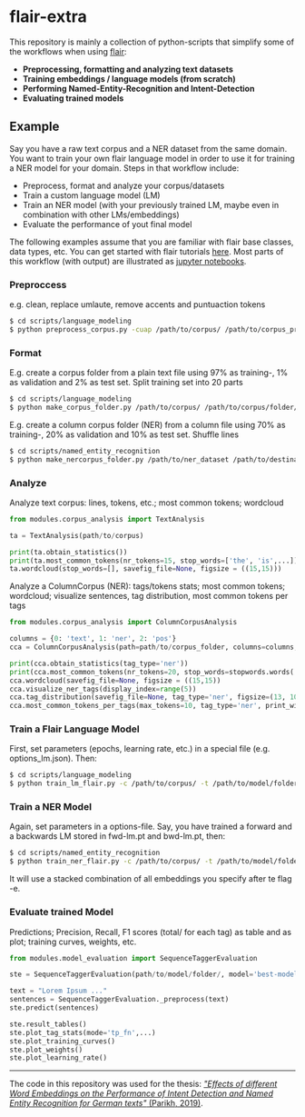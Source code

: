 # flair-extra

This repository is mainly a collection of python-scripts that simplify some of the workflows when using [flair](https://github.com/flairNLP/flair):
* **Preprocessing, formatting and analyzing text datasets**
* **Training embeddings / language models (from scratch)**
* **Performing Named-Entity-Recognition and Intent-Detection**
* **Evaluating trained models**

## Example
Say you have a raw text corpus and a NER dataset from the same domain. You want to train your own flair language model in order to use it for training a NER model for your domain. Steps in that workflow include:
* Preprocess, format and analyze your corpus/datasets
* Train a custom language model (LM)
* Train an NER model (with your previously trained LM, maybe even in combination with other LMs/embeddings)
* Evaluate the performance of yout final model

The following examples assume that you are familiar with flair base classes, data types, etc. You can get started with flair tutorials [here](https://github.com/flairNLP/flair/blob/master/resources/docs/TUTORIAL_1_BASICS.md). Most parts of this workflow (with output) are illustrated as [jupyter notebooks](notebooks/).

### Preproccess
e.g. clean, replace umlaute, remove accents and puntuaction tokens
```bash
$ cd scripts/language_modeling
$ python preprocess_corpus.py -cuap /path/to/corpus/ /path/to/corpus_proc/
```

### Format
E.g. create a corpus folder from a plain text file using 97% as training-, 1% as validation and 2% as test set. Split training set into 20 parts
```bash
$ cd scripts/language_modeling
$ python make_corpus_folder.py /path/to/corpus/ /path/to/corpus/folder/ -p 97-1-2 -s 20
```

E.g. create a column corpus folder (NER) from a column file using 70% as training-, 20% as validation and 10% as test set. Shuffle lines
```bash
$ cd scripts/named_entity_recognition
$ python make_nercorpus_folder.py /path/to/ner_dataset /path/to/destination/ -p 70-20-10 --shuffle
```

### Analyze
Analyze text corpus: lines, tokens, etc.; most common tokens; wordcloud
```python
from modules.corpus_analysis import TextAnalysis

ta = TextAnalysis(path/to/corpus)

print(ta.obtain_statistics())
print(ta.most_common_tokens(nr_tokens=15, stop_words=['the', 'is',...]))
ta.wordcloud(stop_words=[], savefig_file=None, figsize = ((15,15)))
```

Analyze a ColumnCorpus (NER): tags/tokens stats; most common tokens; wordcloud; visualize sentences, tag distribution, most common tokens per tags
```python
from modules.corpus_analysis import ColumnCorpusAnalysis

columns = {0: 'text', 1: 'ner', 2: 'pos'}
cca = ColumnCorpusAnalysis(path=path/to/corpus_folder, columns=columns, tag_types=['ner', 'pos'])

print(cca.obtain_statistics(tag_type='ner'))
print(cca.most_common_tokens(nr_tokens=20, stop_words=stopwords.words('german')))
cca.wordcloud(savefig_file=None, figsize = ((15,15))
cca.visualize_ner_tags(display_index=range(5))
cca.tag_distribution(savefig_file=None, tag_type='ner', figsize=(13, 10))
cca.most_common_tokens_per_tags(max_tokens=10, tag_type='ner', print_without_count=True)
```

### Train a Flair Language Model
First, set parameters (epochs, learning rate, etc.) in a special file (e.g. options_lm.json). Then:
```bash
$ cd scripts/language_modeling
$ python train_lm_flair.py -c /path/to/corpus/ -t /path/to/model/folder/ -o options_lm.json [--continue_training]
```

### Train a NER Model
Again, set parameters in a options-file. Say, you have trained a forward and a backwards LM stored in fwd-lm.pt and bwd-lm.pt, then:
```bash
$ cd scripts/named_entity_recognition
$ python train_ner_flair.py -c /path/to/corpus/ -t /path/to/model/folder/ -o options_ner_flair [--continue_training] [--tensorboard] -e fwd-lm.pt bwd-lm.pt
```
It will use a stacked combination of all embeddings you specify after te flag -e.

### Evaluate trained Model
Predictions; Precision, Recall, F1 scores (total/ for each tag) as table and as plot; training curves, weights, etc.
```python
from modules.model_evaluation import SequenceTaggerEvaluation

ste = SequenceTaggerEvaluation(path/to/model/folder/, model='best-model.pt')

text = "Lorem Ipsum ..."
sentences = SequenceTaggerEvaluation._preprocess(text)
ste.predict(sentences)

ste.result_tables()
ste.plot_tag_stats(mode='tp_fn',...)
ste.plot_training_curves()
ste.plot_weights()
ste.plot_learning_rate()
```

---
The code in this repository was used for the thesis: [*"Effects of different Word Embeddings on the Performance of Intent Detection and Named Entity Recognition for German texts"* (Parikh, 2019)](https://drive.google.com/file/d/1SEnWTUDwsD7_1ZN7e_ynmBys2pmfPNtK/view?usp=sharing).
